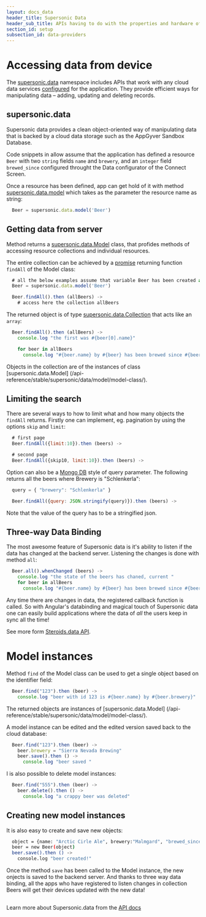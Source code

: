 ```yaml
---
layout: docs_data
header_title: Supersonic Data
header_sub_title: APIs having to do with the properties and hardware of your mobile device.
section_id: setup
subsection_id: data-providers
---
```


# Accessing data from device

The [supersonic.data](api-reference/stable/supersonic/data/) namespace includes APIs that work with any cloud data services [configured](/data-management/setting-up-appgyver-database/) for the application. They provide efficient ways for manipulating data – adding, updating and deleting records.

## supersonic.data

Supersonic data provides a clean object-oriented way of manipulating data that is backed by a cloud data storage such as the AppGyver Sandbox Database.

Code snippets in allow assume that the application has defined a resource `Beer` with two `string` fields `name` and `brewery`, and an `integer` field `brewed_since` configured throught the Data configurator of the Connect Screen.

Once a resource has been defined, app can get hold of it with method [supersonic.data.model](/api-reference/stable/supersonic/data/model/model/) which takes as the parameter the resource name as string:

```js
  Beer = supersonic.data.model('Beer')
```

## Getting data from server

Method returns a [supersonic.data.Model](/api-reference/stable/supersonic/data/model/model-class/) class, that profides methods of accessing resource collections and individual resources.

The entire collection can be achieved by a [promise](/overview/promises/) returning function `findAll` of the Model class:

```js
  # all the below examples assume that variable Beer has been created as with the following
  Beer = supersonic.data.model('Beer')

  Beer.findAll().then (allBeers) ->
    # access here the collection allBeers
```

The returned object is of type [supersonic.data.Collection](/api-reference/stable/supersonic/data/model/collection-class/) that acts like an `array`:

```js
  Beer.findAll().then (allBeers) ->
    console.log "the first was #{beer[0].name}"

    for beer in allBeers
      console.log "#{beer.name} by #{beer} has been brewed since #{beer.brewed_since}"
```

Objects in the collection are of the instances of class [supersonic.data.Model] (/api-reference/stable/supersonic/data/model/model-class/).

## Limiting the search

There are several ways to how to limit what and how many objects the `findAll` returns.  Firstly one can implement, eg. pagination by using the options `skip` and `limit`:

```js
  # first page
  Beer.findAll({limit:10}).then (beers) ->

  # second page
  Beer.findAll({skip10, limit:10}).then (beers) ->
```

Option can also be a [Mongo DB](http://www.mongodb.org/) style of query parameter. The following returns all the beers where Brewery is "Schlenkerla":

```js
  query = { "brewery": "Schlenkerla" }

  Beer.findAll({query: JSON.stringify(query)}).then (beers) ->
```

Note that the value of the query has to be a stringified json.


## Three-way Data Binding

The most awesome feature of Supersonic data is it's ability to listen if the data has changed at the backend server. Listening the changes is done with method `all`:

```js
  Beer.all().whenChanged (beers) ->
    console.log "the state of the beers has chaned, current "
    for beer in allBeers
      console.log "#{beer.name} by #{beer} has been brewed since #{beer.brewed_since}"
```

Any time there are changes in data, the registered callback function is called. So with Angular's databinding and magical touch of Supersonic data one can easily build applications where the data of _all_ the users keep in sync all the time!

See more form [Steroids.data API](/api-reference/stable/supersonic/data/model/model-class/).

# Model instances

Method `find` of the Model class can be used to get a single object based on the identifier field:

```js
  Beer.find("123").then (beer) ->
    console.log "beer with id 123 is #{beer.name} by #{beer.brewery}"
```

The returned objects are instances of [supersonic.data.Model] (/api-reference/stable/supersonic/data/model/model-class/).

A model instance can be edited and the edited version saved back to the cloud database:

```js
  Beer.find("123").then (beer) ->
    beer.brewery = "Sierra Nevada Brewing"
    beer.save().then () ->
      console.log "beer saved "
```

I is also possible to delete model instances:

```js
  Beer.find("555").then (beer) ->
    beer.delete().then () ->
      console.log "a crappy beer was deleted"
```

## Creating new model instances

It is also easy to create and save new objects:

```bash
  object = {name: "Arctic Cirle Ale", brewery:"Malmgard", "brewed_since:2009"}
  beer = new Beer(object)
  beer.save().then () ->
    console.log "beer created!"
```

Once the method `save` has been called to the Model instance, the new onjects is saved to the backend server. And thanks to three way data binding, all the apps who have registered to listen changes in collection Beers will get their devices updated with the new data!

##

Learn more about  Supersonic.data from the [API docs](/stable/supersonic/data/)